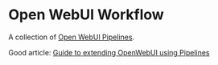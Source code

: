 # Open WebUI Workflow

A collection of [Open WebUI Pipelines](https://github.com/open-webui/pipelines).

Good article: [Guide to extending OpenWebUI using Pipelines](https://zohaib.me/extending-openwebui-using-pipelines/)
